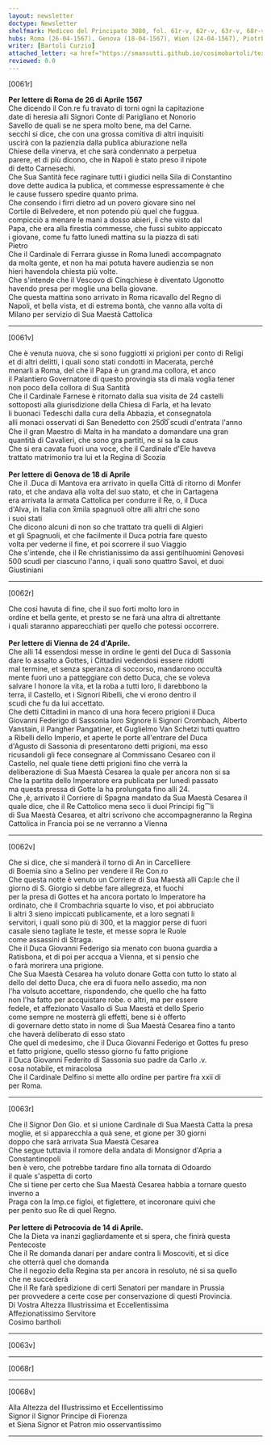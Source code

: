 ```yaml
---
layout: newsletter
doctype: Newsletter
shelfmark: Mediceo del Principato 3080, fol. 61r-v, 62r-v, 63r-v, 68r-v
hubs: Roma (26-04-1567), Genova (18-04-1567), Wien (24-04-1567), Piotrkow Tribunalski (14-04-1567)
writer: [Bartoli Curzio]
attached_letter: <a href="https://smansutti.github.io/cosimobartoli/texts/2978_082/">2978_082</a>
reviewed: 0.0
---
```


[0061r]  
  
  
<strong>Per lettere di Roma de 26 di Aprile 1567</strong>  
Che dicendo il Con.re fu travato di torni ogni la capitazione  
date di heresia alli Signori Conte di Parigliano et Nonorio  
Savello de quali se ne spera molto bene, ma del Carne.  
secchi si dice, che con una grossa comitiva di altri inquisiti  
uscirà con la pazienzia dalla publica abiurazione nella  
Chiese della vinerva, et che sarà condennato a perpetua  
parere, et di più dicono, che in Napoli è stato preso il nipote  
di detto Carnesechi.  
Che Sua Santità fece raginare tutti i giudici nella Sila di Constantino  
dove dette audica la publica, et commesse espressamente è che  
le cause fussero spedire quanto prima.  
Che consendo i firri dietro ad un povero giovare sino nel  
Cortile di Belvedere, et non potendo più quel che fuggua.  
compicciò a menare le mani a dosso abieri, il che visto dal  
Papa, che era alla firestia commesse, che fussi subito appiccato  
i giovane, come fu fatto lunedì mattina su la piazza di sati  
Pietro  
Che il Cardinale di Ferrara giusse in Roma lunedì accompagnato  
da molta gente, et non ha mai potuta havere audienzia se non  
hieri havendola chiesta più volte.  
Che s'intende che il Vescovo di Cinqchiese è diventato Ugonotto  
havendo presa per moglie una bella giovane.  
Che questa mattina sono arrivato in Roma ricavallo del Regno di  
Napoli, et bella vista, et di estrema bontà, che vanno alla volta di  
Milano per servizio di Sua Maestà Cattolica  
  
---  

[0061v]  
  
  
Che è venuta nuova, che si sono fuggiotti xi prigioni per conto di Religi  
et di altri delitti, i quali sono stati condotti in Macerata, perché  
menarli a Roma, del che il Papa è un grand.ma collora, et anco  
il Palantiero Governatore di questo provingia sta di mala voglia tener  
non poco della collora di Sua Santità  
Che il Cardinale Farnese è ritornato dalla sua visita de 24 castelli  
sottoposti alla giurisdizione della Chiesa di Farla, et ha levato  
li buonaci Tedeschi dalla cura della Abbazia, et consegnatola  
alli monaci osservati di San Benedetto con 250̅0̅ scudi d'entrata l'anno  
Che il gran Maestro di Malta in ha mandato a domandare una gran  
quantità di Cavalieri, che sono gra partiti, ne si sa la caus  
Che si era cavata fuori una voce, che il Cardinale d'Ele haveva  
trattato matrimonio tra lui et la Regina di Scozia  
<br/><strong>Per lettere di Genova de 18 di Aprile</strong>  
Che il .Duca di Mantova era arrivato in quella Città di ritorno di Monfer  
rato, et che andava alla volta del suo stato, et che in Cartagena  
era arrivata la armata Cattolica per condurre il Re, o, il Duca  
d'Alva, in Italia con x̅mila spagnuoli oltre alli altri che sono  
i suoi stati  
Che dicono alcuni di non so che trattato tra quelli di Algieri  
et gli Spagnuoli, et che facilmente il Duca potria fare questo  
volta per vederne il fine, et poi scorrere il suo Viaggio  
Che s'intende, che il Re christianissimo da assi gentilhuomini Genovesi  
500 scudi per ciascuno l'anno, i quali sono quattro Savoi, et duoi  
Giustiniani  
  
---  

[0062r]  
  
  
Che cosi havuta di fine, che il suo forti molto loro in  
ordine et bella gente, et presto se ne farà una altra di altrettante  
i quali staranno apparecchiati per quello che potessi occorrere.  
<br/><strong>Per lettere di Vienna de 24 d'Aprile.</strong>  
Che alli 14 essendosi messe in ordine le genti del Duca di Sassonia  
dare lo assalto a Gottes, i Cittadini vedendosi essere ridotti  
mal termine, et senza speranza di soccorso, mandarono occultà  
mente fuori uno a patteggiare con detto Duca, che se voleva  
salvare l honore la vita, et la roba a tutti loro, li darebbono la  
terra, il Castello, et i Signori Ribelli, che vi erono dentro il  
scudi che fu da lui accettato.  
Che detti Cittadini in manco di una hora fecero prigioni il Duca  
Giovanni Federigo di Sassonia loro Signore li Signori Crombach, Alberto  
Vanstain, il Pangher Pangatiner, et Guglielmo Van Schetzi tutti quattro  
a Ribelli dello Imperio, et aperte le porte all'entrare del Duca  
d'Agusto di Sassonia di presentarono detti prigioni, ma esso  
ricusandoli gli fece consegnare al Commissano Cesareo con il  
Castello, nel quale tiene detti prigioni fino che verrà la  
deliberazione di Sua Maestà Cesarea la quale per ancora non si sa  
Che la partita dello Imperatore era publicata per lunedì passato  
ma questa pressa di Gotte la ha prolungata fino alli 24.  
Che ,è, arrivato il Corriere di Spagna mandato da Sua Maestà Cesarea il  
quale dice, che il Re Cattolico mena seco li duoi Principi fig⁀li  
di Sua Maestà Cesarea, et altri scrivono che accompagneranno la Regina  
Cattolica in Francia poi se ne verranno a Vienna  
  
---  

[0062v]  
  
  
Che si dice, che si manderà il torno di An in Carcelliere  
di Boemia sino a Selino per vendere il Re Con.ro  
Che questa notte è venuto un Corriere di Sua Maestà alli Cap:le che il  
giorno di S. Giorgio si debbe fare allegreza, et fuochi  
per la presa di Gottes et ha ancora portato lo Imperatore ha  
ordinato, che il Crombachria squarte lo viso, et poi abbruciato  
li altri 3 sieno impiccati publicamente, et a loro segnati li  
servitori, i quali sono più di 300, et la maggior perse di fuori  
casale sieno tagliate le teste, et messe sopra le Ruole  
come assassini di Straga.  
Che il Duca Giovanni Federigo sia menato con buona guardia a  
Ratisbona, et di poi per accqua a Vienna, et si pensio che  
o farà morirera una prigione.  
Che Sua Maestà Cesarea ha voluto donare Gotta con tutto lo stato al  
dello del detto Duca, che era di fuora nello assedio, ma non  
l'ha volsuto accettare, rispondendo, che quello che ha fatto  
non l'ha fatto per accquistare robe. o altri, ma per essere  
fedele, et affezionato Vasallo di Sua Maestà et dello Sperio  
come sempre ne mosterrà gli effetti, bene si è offerto  
di governare detto stato in nome di Sua Maestà Cesarea fino a tanto  
che haverà deliberato di esso stato  
Che quel di medesimo, che il Duca Giovanni Federigo et Gottes fu preso  
et fatto prigione, quello stesso giorno fu fatto prigione  
il Duca Giovanni Federito di Sassonia suo padre da Carlo .v.  
cosa notabile, et miracolosa  
Che il Cardinale Delfino si mette allo ordine per partire fra xxii di  
per Roma.  
  
---  

[0063r]  
  
  
Che il Signor Don Gio. et si unione Cardinale di Sua Maestà Catta la presa  
moglie, et si apparecchia a quà sene, et gione per 30 giorni  
doppo che sarà arrivata Sua Maestà Cesarea  
Che segue tuttavia il romore della andata di Monsignor d'Apria a Constantinopoli  
ben è vero, che potrebbe tardare fino alla tornata di Odoardo  
il quale s'aspetta di corto  
Che si tiene per certo che Sua Maestà Cesarea habbia a tornare questo inverno a  
Praga con la Imp.ce figloi, et figlettere, et incoronare quivi che  
per penito suo Re di quel Regno.  
<br/><strong>Per lettere di Petrocovia de 14 di Aprile.</strong>  
Che la Dieta va inanzi gagliardamente et si spera, che finirà questa  
Pentecoste  
Che il Re domanda danari per andare contra li Moscoviti, et si dice  
che otterrà quel che domanda  
Che il negozio della Regina sta per ancora in resoluto, né si sa quello  
che ne succederà  
Che il Re farà spedizione di certi Senatori per mandare in Prussia  
per provvedere a certe cose per conservazione di questi Provincia.  
Di Vostra Altezza Illustrissima et Eccellentissima  
Affezionatissimo Servitore  
Cosimo bartholi  
  
---  

[0063v]  
  
  
  
---  

[0068r]  
  
  
  
---  

[0068v]  
  
  
Alla Altezza del Illustrissimo et Eccellentissimo  
Signor il Signor Principe di Fiorenza  
et Siena Signor et Patron mio osservantissimo  
  
---  


